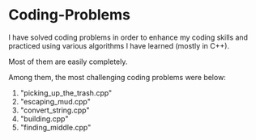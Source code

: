 # Coding-Problems
I have solved coding problems in order to enhance my coding skills and practiced using various algorithms I have learned (mostly in C++). 

Most of them are easily completely.

Among them, the most challenging coding problems were below:

1. "picking_up_the_trash.cpp"
2. "escaping_mud.cpp"
3. "convert_string.cpp"
4. "building.cpp"
5. "finding_middle.cpp"
